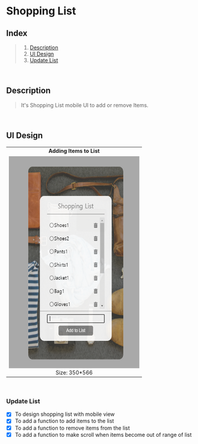 # Shopping List

## Index

> 1.  [Description](#Description)
> 2.  [UI Design](#UI-Design)
> 3.  [Update List](#Update-List)

<br/>

## Description

> It's Shopping List mobile UI to add or remove Items.

<br/>

## UI Design

<table cellspacing="0">
  <tr align="center">
    <td colspan="1"> <b>Adding Items to List</b> </td>
  </tr>
  <td align="center"> <img src="/img/UI.png" width="350" height="566"/> <br/> <span> Size: 350*566 </span></td>
</table>
  <br/>

### Update List

- [x] To design shopping list with mobile view
- [x] To add a function to add items to the list
- [x] To add a function to remove items from the list
- [x] To add a function to make scroll when items become out of range of list 
